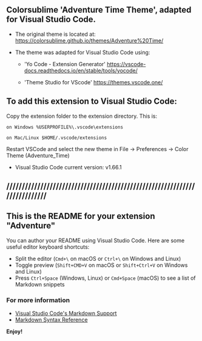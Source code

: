 
## Colorsublime 'Adventure Time Theme', adapted for Visual Studio Code.

* The original theme is located at:  https://colorsublime.github.io/themes/Adventure%20Time/

* The theme was adapted for Visual Studio Code using:

  - 'Yo Code - Extension Generator'
      https://vscode-docs.readthedocs.io/en/stable/tools/yocode/

  - 'Theme Studio for VScode'
      https://themes.vscode.one/


## To add this extension to Visual Studio Code: 

Copy the extension folder to the extension directory. This is:

    on Windows %USERPROFILE%\.vscode\extensions

    on Mac/Linux $HOME/.vscode/extensions

Restart VSCode and select the new theme in File -> Preferences -> Color Theme (Adventure_Time)

* Visual Studio Code current version: v1.66.1

## //////////////////////////////////////////////////////////////////////////

## This is the README for your extension "Adventure"
You can author your README using Visual Studio Code.  Here are some useful editor keyboard shortcuts:

* Split the editor (`Cmd+\` on macOS or `Ctrl+\` on Windows and Linux)
* Toggle preview (`Shift+CMD+V` on macOS or `Shift+Ctrl+V` on Windows and Linux)
* Press `Ctrl+Space` (Windows, Linux) or `Cmd+Space` (macOS) to see a list of Markdown snippets

### For more information
* [Visual Studio Code's Markdown Support](http://code.visualstudio.com/docs/languages/markdown)
* [Markdown Syntax Reference](https://help.github.com/articles/markdown-basics/)

**Enjoy!**
